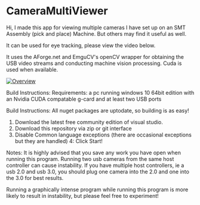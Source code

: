 # CameraMultiViewer
Hi, I made this app for viewing multiple cameras I have set up on an SMT Assembly (pick and place) Machine. But others may find it useful as well.

It can be used for eye tracking, please view the video below.

It uses the AForge.net and EmguCV's openCV wrapper for obtaining the USB video streams and conducting machine vision processing. Cuda is used when available.

[![Overview](http://img.youtube.com/vi/Mp8Z6vDXkm8/0.jpg)](http://www.youtube.com/watch?v=Mp8Z6vDXkm8 "Camera Viewer")


Build Instructions:
Requirements: 
a pc running windows 10 64bit edition with an Nvidia CUDA compatable g-card and at least two USB ports

Build Instructions:
All nuget packages are uptodate, so building is as easy! 

1. Download the latest free community edition of visual studio.
2. Download this repository via zip or git interface
3. Disable Common language exceptions (there are occasional exceptions but they are handled)
4: Click Start!

Notes:
It is highly advised that you save any work you have open when running this program. Running two usb cameras from the same host controller can cause instability. If you have multiple host controllers, ie a usb 2.0 and usb 3.0, you should plug one camera into the 2.0 and one into the 3.0 for best results.

Running a graphically intense program while running this program is more likely to result in instability, but please feel free to experiment!
